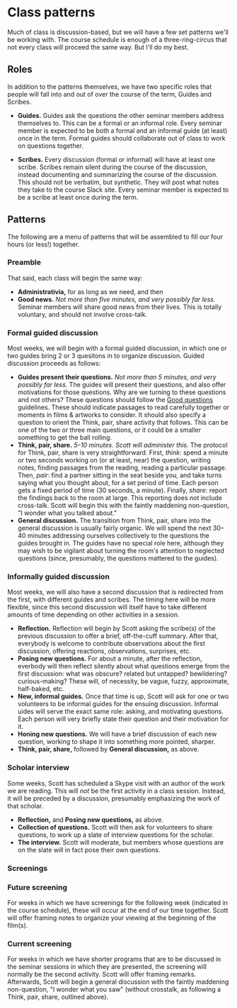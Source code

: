 # Class patterns
Much of class is discussion-based, but we will have a few set patterns we'll be working with. The course schedule is enough of a three-ring-circus that not every class will proceed the same way. But I'll do my best.

## Roles
In addition to the patterns themselves, we have two specific roles that people will fall into and out of over the course of the term, Guides and Scribes.

* **Guides.** Guides ask the questions the other seminar members address themselves to. This can be a formal or an informal role. Every seminar member is expected to be both a formal and an informal guide (at least) once in the term. Formal guides should collaborate out of class to work on questions together.

* **Scribes.** Every discussion (formal or informal) will have at least one scribe. Scribes remain silent during the course of the discussion, instead documenting and summarizing the course of the discussion. This should not be verbatim, but synthetic. They will post what notes they take to the course Slack site. Every seminar member is expected to be a scribe at least once during the term.

## Patterns
The following are a menu of patterns that will be assembled to fill our four hours (or less!) together.

### Preamble
That said, each class will begin the same way:
* **Administrativia,** for as long as we need, and then
* **Good news.** _Not more than five minutes, and very possibly far less._ Seminar members will share good news from their lives. This is totally voluntary, and should not involve cross-talk.

### Formal guided discussion
Most weeks, we will begin with a formal guided discussion, in which one or two guides bring 2 or 3 quesitons in to organize discussion. Guided discussion proceeds as follows:
* **Guides present their questions.** _Not more than 5 minutes, and very possibly far less._ The guides will present their questions, and also offer motivations for those questions. Why are we turning to these questions and not others? These questions should follow the [Good questions](questions-and-discussions.md#good-questions) guidelines. These should indicate passages to read carefully together or moments in films & artworks to consider. It should also specify a question to orient the Think, pair, share activity that follows. This can be one of the two or three main questions, or it could be a smaller something to get the ball rolling.
* **Think, pair, share.** _5–10 minutes. Scott will administer this._ The protocol for Think, pair, share is very straightforward. First, _think_: spend a minute or two seconds working on (or at least, near) the question, writing notes, finding passages from the reading, reading a particular passage. Then, _pair_: find a partner sitting in the seat beside you, and take turns saying what you thought about, for a set period of time. Each person gets a fixed period of time (30 seconds, a minute). Finally, _share_: report the findings back to the room at large. This reporting does not include cross-talk. Scott will begin this with the faintly maddening non-question, "I wonder what you talked about."
* **General discussion.** The transition from Think, pair, share into the general discussion is usually fairly organic. We will spend the next 30–40 minutes addressing ourselves collectively to the questions the guides brought in. The guides have no special role here, although they may wish to be vigilant about turning the room's attention to neglected questions (since, presumably, the questions mattered to the guides).

### Informally guided discussion
Most weeks, we will also have a second discussion that is redirected from the first, with different guides and scribes. The timing here will be more flexible, since this second discussion will itself have to take different amounts of time depending on other activities in a session.
* **Reflection.** Reflection will begin by Scott asking the scribe(s) of the previous discussion to offer a brief, off-the-cuff summary. After that, everybody is welcome to contribute observations about the first discussion, offering reactions, observations, surprises, etc.
* **Posing new questions.** For about a minute, after the reflection, everbody will then reflect silently about what questions emerge from the first discussion: what was obscure? related but untapped? bewildering? curious-making? These will, of necessity, be vague, fuzzy, approximate, half-baked, etc.
* **New, informal guides.** Once that time is up, Scott will ask for one or two volunteers to be informal guides for the ensuing discussion. Informal uides will serve the exact same role: asking, and motivating questions. Each person will very briefly state their question and their motivation for it.
* **Honing new questions.** We will have a brief discussion of each new question, working to shape it into something more pointed, sharper.
* **Think, pair, share,** followed by **General discussion,** as above.

### Scholar interview
Some weeks, Scott has scheduled a Skype visit with an author of the work we are reading. This will _not_ be the first activity in a class session. Instead, it will be preceded by a discussion, presumably emphasizing the work of that scholar.
* **Reflection,** and **Posing new questions,** as above.
* **Collection of questions.** Scott will then ask for volunteers to share questions, to work up a slate of interview questions for the scholar.
* **The interview.** Scott will moderate, but members whose questions are on the slate will in fact pose their own questions.

### Screenings
### Future screening
For weeks in which we have screenings for the following week (indicated in the course schedule), these will occur at the end of our time together. Scott will offer framing notes to organize your viewing at the beginning of the film(s).

### Current screening
For weeks in which we have shorter programs that are to be discussed in the seminar sessions in which they are presented, the screening will normally be the second activity. Scott will offer framing remarks. Afterwards, Scott will begin a general discussion with the faintly maddening non-question, "I wonder what you saw" (without crosstalk, as following a Think, pair, share, outlined above).
